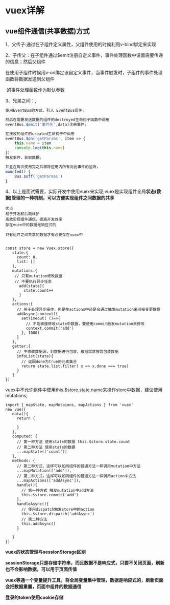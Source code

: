 # **vuex详解**

##   vue组件通信(共享数据)方式

  1、父传子:通过在子组件定义属性，父组件使用的时候利用v-bind绑定来实现

  2、子传父：在子组件通过$emit注册自定义事件，事件处理函数中设置需要传递的信息；然后父组件

​        在使用子组件时候用v-on绑定该自定义事件，当事件触发时，子组件的事件处理函数将数据发送到父组件

​       的事件处理函数作为默认参数

 3、兄弟之间：,

```javascript
使用EventBus的方式，引入 EventBus组件;

然后在需要发送数据的组件的destroyed生命钩子函数中调用
eventBus.$emit('事件名',data)注册事件;

在接收的组件的created生命钩子中调用   
eventBus.$on('getParams', item => {       
    this.name = item        
    console.log(this.name)    
})
触发事件，获取数据;

并且在每次使用完之后移除应用内所有对此事件的监听，
mounted() {    
    Bus.$off('getParmas') 
}
```



 4、以上是面试需要，实际开发中使用vuex来实现;vuex是实现组件全局**状态(数据)**管理的一种机制，可以方便实现**组件之间数据的共享**

```
优点
易于开发和后期维护
高效实现组件通信，提高开发效率
存在vuex中的数据是响应式的

只有组件之间共享的数据才有必要存在vuex中
```



```

const store = new Vuex.store({
   state:{
     count: 0,
     list: []
   },
   mutations:{
    // 只有mutation修改数据
    // 不要执行异步任务
      add(state){
        state.count++
      }
   },
   actions:{
     // 用于处理异步操作，但是在actions中还是会通过触发mutation来间接变更数据
     addAsync(context){
       setTimeout( ()=>{
         // 不能直接修改state中数据，要使用commit触发mutation来修改
         context.commit('add')
       }, 1000)
     }
   },
   getter:{
     // 不修改数据源，对数据进行包装，根据需求按需包装数据
     infoList(state){
       // 返回done为true的元素集合
       return state.list.filter( x => x.done === true)
     }
   }
})
```

vuex中不允许组件中使用this.$store.state.name来操作store中数据，建议使用mutations;

```
import { mapState, mapMutaions, mapActions } from 'vuex'
new vue({
   data(){
     return {
     
     }
   },
   computed: {
     // 第一种方法 使用state的数据 this.$store.state.count
     // 第二种方法 使用state的数据
     ...mapState(['count'])
   },
   methods: {
     // 第二种方式，这样可以如同组件的普通方法一样调用mutation中方法
     ...mapMutation(['add']),
     // 第二种方式，这样可以如同组件的普通方法一样调用action中方法
     ...mapActions(['addAsync']),
     handle(){
       // 第一种方式 触发mutation中add方法
       this.$store.commit('add')
     },
     handleAsync(){
       // 使用dispatch触发store中的action
       this.$store.dispatch('addAsync')
       // 第二种方法
       this.addAsync()
     }

   }
})
```



**vuex的状态管理与sessionStorage区别**

**sessionStorage只是存储字符串，而且数据不是响应式，只要不关闭页面，刷新也不会影响数据，可以用于页面传值**

**vuex等通一个变量提升工具，将全局变量集中管理，数据是响应式的，刷新页面会把数据重置，页面中组件的数据通信**

**登录的token使用cookie存储**


